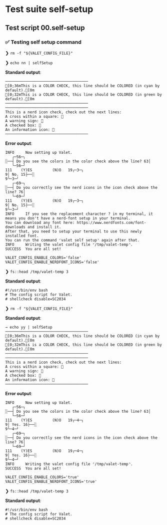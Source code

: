 # Test suite self-setup

## Test script 00.self-setup

### ✅ Testing self setup command

❯ `rm -f "${VALET_CONFIG_FILE}"`

❯ `echo nn | selfSetup`

**Standard output**:

```text
─────────────────────────────────────
[0;36mThis is a COLOR CHECK, this line should be COLORED (in cyan by default).[0m
[0;32mThis is a COLOR CHECK, this line should be COLORED (in green by default).[0m
─────────────────────────────────────
─────────────────────────────────────
This is a nerd icon check, check out the next lines:
A cross within a square: 
A warning sign: 
A checked box: 
An information icon: 
─────────────────────────────────────
```

**Error output**:

```text
INFO     Now setting up Valet.
   ╭─56─╮
░──┤ Do you see the colors in the color check above the line? 63│
   ╰─56─╯
111    (Y)ES         (N)O   19╭─3─╮
9│ No. 15├──░
9╰─3─╯
   ┌─69─┐
░──┤ Do you correctly see the nerd icons in the icon check above the line? 76│
   └─69─┘
111    (Y)ES         (N)O   19┌─3─┐
9│ No. 15├──░
9└─3─┘
INFO     If you see the replacement character ? in my terminal, it means you don't have a nerd-font setup in your terminal.
You can download any font here: https://www.nerdfonts.com/font-downloads and install it.
After that, you need to setup your terminal to use this newly installed font.
You can run the command ⌜valet self setup⌝ again after that.
INFO     Writing the valet config file ⌜/tmp/valet-temp⌝.
SUCCESS  You are all set!
```

```text
VALET_CONFIG_ENABLE_COLORS='false'
VALET_CONFIG_ENABLE_NERDFONT_ICONS='false'
```

❯ `fs::head /tmp/valet-temp 3`

**Standard output**:

```text
#!/usr/bin/env bash
# The config script for Valet.
# shellcheck disable=SC2034
```

❯ `rm -f "${VALET_CONFIG_FILE}"`

**Standard output**:

```text
→ echo yy | selfSetup
─────────────────────────────────────
[0;36mThis is a COLOR CHECK, this line should be COLORED (in cyan by default).[0m
[0;32mThis is a COLOR CHECK, this line should be COLORED (in green by default).[0m
─────────────────────────────────────
─────────────────────────────────────
This is a nerd icon check, check out the next lines:
A cross within a square: 
A warning sign: 
A checked box: 
An information icon: 
─────────────────────────────────────
```

**Error output**:

```text
INFO     Now setting up Valet.
   ┌─56─┐
░──┤ Do you see the colors in the color check above the line? 63│
   └─56─┘
111    (Y)ES         (N)O   19┌─4─┐
9│ Yes. 16├──░
9└─4─┘
   ┌─69─┐
░──┤ Do you correctly see the nerd icons in the icon check above the line? 76│
   └─69─┘
111    (Y)ES         (N)O   19┌─4─┐
9│ Yes. 16├──░
9└─4─┘
INFO     Writing the valet config file ⌜/tmp/valet-temp⌝.
SUCCESS  You are all set!
```

```text
VALET_CONFIG_ENABLE_COLORS='true'
VALET_CONFIG_ENABLE_NERDFONT_ICONS='true'
```

❯ `fs::head /tmp/valet-temp 3`

**Standard output**:

```text
#!/usr/bin/env bash
# The config script for Valet.
# shellcheck disable=SC2034
```

